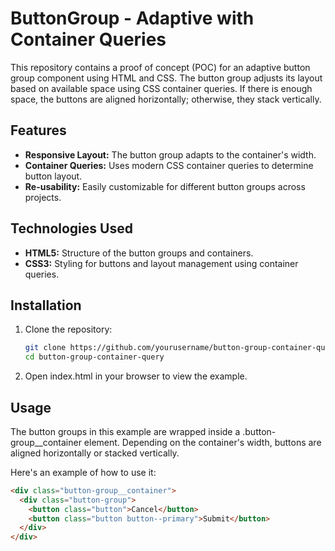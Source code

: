 # ButtonGroup - Adaptive with Container Queries

This repository contains a proof of concept (POC) for an adaptive button group component using HTML and CSS. The button group adjusts its layout based on available space using CSS container queries. If there is enough space, the buttons are aligned horizontally; otherwise, they stack vertically.

## Features

- **Responsive Layout:** The button group adapts to the container's width.
- **Container Queries:** Uses modern CSS container queries to determine button layout.
- **Re-usability:** Easily customizable for different button groups across projects.

## Technologies Used

- **HTML5:** Structure of the button groups and containers.
- **CSS3:** Styling for buttons and layout management using container queries.

## Installation

1. Clone the repository:
   ```bash
   git clone https://github.com/yourusername/button-group-container-query.git
   cd button-group-container-query
   ```
2. Open index.html in your browser to view the example.

## Usage

The button groups in this example are wrapped inside a .button-group\_\_container element. Depending on the container's width, buttons are aligned horizontally or stacked vertically.

Here's an example of how to use it:

```html
<div class="button-group__container">
  <div class="button-group">
    <button class="button">Cancel</button>
    <button class="button button--primary">Submit</button>
  </div>
</div>
```
